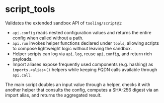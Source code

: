 # script_tools

Validates the extended sandbox API of `tooling/script@1`:

- `api.config` reads nested configuration values and returns the entire config
  when called without a path.
- `api.run` invokes helper functions declared under `tools`, allowing scripts to
  compose lightweight logic without leaving the sandbox.
- Helper scripts can log via `api.log`, reuse `api.config`, and return rich
  payloads.
- Import aliases expose frequently used components (e.g. hashing) as
  `imports.<alias>()` helpers while keeping FQDN calls available through
  `api.call`.

The main script doubles an input value through a helper, checks it with another
helper that consults the config, computes a SHA-256 digest via an import alias,
and returns the aggregated result.

